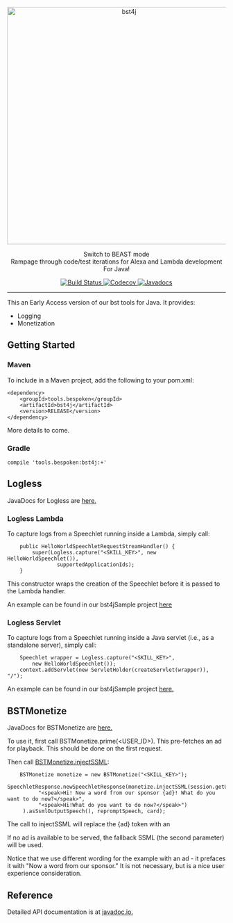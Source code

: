 <p align="center">
  <a href="https://bespoken.tools/">
    <img alt="bst4j" src="https://bespoken.tools/assets/bst-cli-9f9b8d685e450d33985b23d86505ffd7217635305f126625bc992b0865ff7a4d.png" width="546">
  </a>
</p>

<p align="center">
  Switch to BEAST mode<br>
  Rampage through code/test iterations for Alexa and Lambda development<br>
  For Java!
</p>

<p align="center">
    <a href="https://travis-ci.org/bespoken/bst4j">
        <img alt="Build Status" class="badge" src="https://travis-ci.org/bespoken/bst4j.svg?branch=master">
    </a>
    <a href="https://codecov.io/gh/bespoken/bst4j">
        <img src="https://codecov.io/gh/bespoken/bst4j/branch/master/graph/badge.svg" alt="Codecov" />
    </a>
    <a href="https://www.javadoc.io/doc/tools.bespoken/bst4j">
        <img src="https://www.javadoc.io/badge/tools.bespoken/bst4j.svg" alt="Javadocs">
    </a>
</p>

---
This an Early Access version of our bst tools for Java. It provides:
* Logging
* Monetization

## Getting Started
### Maven
To include in a Maven project, add the following to your pom.xml:  
```
<dependency>
    <groupId>tools.bespoken</groupId>
    <artifactId>bst4j</artifactId>
    <version>RELEASE</version>
</dependency>
```
More details to come.

### Gradle
```
compile 'tools.bespoken:bst4j:+'
```

## Logless
JavaDocs for Logless are [here.](https://static.javadoc.io/tools.bespoken/bst4j/0.1.18/tools/bespoken/logless/Logless.html)

### Logless Lambda
To capture logs from a Speechlet running inside a Lambda, simply call:  
```
    public HelloWorldSpeechletRequestStreamHandler() {
        super(Logless.capture("<SKILL_KEY>", new HelloWorldSpeechlet()),
                supportedApplicationIds);
    }
```
This constructor wraps the creation of the Speechlet before it is passed to the Lambda handler.

An example can be found in our bst4jSample project [here](https://github.com/bespoken/bst4jSample/blob/master/src/main/java/tools/bespoken/sample/HelloWorldSpeechletRequestStreamHandler.java#L39)

### Logless Servlet
To capture logs from a Speechlet running inside a Java servlet (i.e., as a standalone server), simply call:  
```
    Speechlet wrapper = Logless.capture("<SKILL_KEY>", 
        new HelloWorldSpeechlet());
    context.addServlet(new ServletHolder(createServlet(wrapper)), "/");
```

An example can be found in our bst4jSample project [here.](https://github.com/bespoken/bst4jSample/blob/master/src/main/java/tools/bespoken/sample/Launcher.java#L58)

## BSTMonetize
JavaDocs for BSTMonetize are [here.](https://static.javadoc.io/tools.bespoken/bst4j/0.1.18/tools/bespoken/client/BSTMonetize.html)

To use it, first call BSTMonetize.prime(<USER_ID>). This pre-fetches an ad for playback. This should be done on the first request.

Then call [BSTMonetize.injectSSML](https://static.javadoc.io/tools.bespoken/bst4j/0.1.18/tools/bespoken/client/BSTMonetize.html#injectSSML-java.lang.String-java.lang.String-):
```
    BSTMonetize monetize = new BSTMonetize("<SKILL_KEY>");
     SpeechletResponse.newSpeechletResponse(monetize.injectSSML(session.getUser().getUserId(),
          "<speak>Hi! Now a word from our sponsor {ad}! What do you want to do now?</speak>",
          "<speak>Hi!What do you want to do now?</speak>")
     ).asSsmlOutputSpeech(), repromptSpeech, card);
```

The call to injectSSML will replace the {ad} token with an <audio> tag for the advertisement.

If no ad is available to be served, the fallback SSML (the second parameter) will be used.

Notice that we use different wording for the example with an ad - it prefaces it with "Now a word from our sponsor." 
It is not necessary, but is a nice user experience consideration.

## Reference
Detailed API documentation is at [javadoc.io.](https://www.javadoc.io/doc/tools.bespoken/bst4j/)
